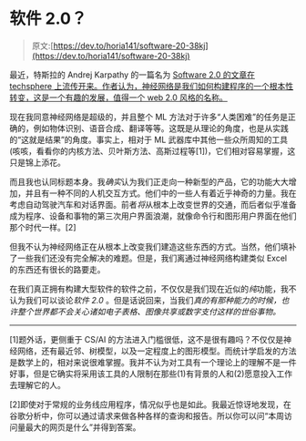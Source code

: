 # 软件 2.0？

> 原文:[https://dev.to/horia141/software-20-38kj](https://dev.to/horia141/software-20-38kj)

最近，特斯拉的 Andrej Karpathy 的一篇名为 [Software 2.0 的文章在 techsphere 上流传开来。作者认为，神经网络是我们如何构建程序的一个根本性转变，这是一个有趣的发展，值得一个 web 2.0 风格的名称。](https://medium.com/@karpathy/software-2-0-a64152b37c35)

现在我同意神经网络是超级的，并且整个 ML 方法对于许多“人类困难”的任务是正确的，例如物体识别、语音合成、翻译等等。这既是从理论的角度，也是从实践的“这就是结果”的角度。事实上，相对于 ML 武器库中其他一些众所周知的工具(咳咳，看看你的内核方法、贝叶斯方法、高斯过程等[1])，它们相对容易掌握，这只是锦上添花。

而且我也认同标题本身。我*确实*认为我们正走向一种新型的产品，它的功能大大增加，并且有一种不同的人机交互方式。他们中的一些人有着近乎神奇的力量。我在考虑自动驾驶汽车和对话界面。前者*将*从根本上改变世界的交通，而后者似乎准备成为程序、设备和事物的第三次用户界面浪潮，就像命令行和图形用户界面在他们那个时代一样。[2]

但我不认为神经网络正在从根本上改变我们建造这些东西的方式。当然，他们填补了一些我们还没有完全解决的难题。但是，我们离通过神经网络构建类似 Excel 的东西还有很长的路要走。

在我们真正拥有构建大型软件的软件之前，不仅仅是我们现在近似的*纯*功能，我不认为我们可以谈论*软件 2.0* 。但是话说回来，当我们*真的有那种能力的时候，也许整个世界都不会关心诸如电子表格、图像共享或数字支付这样的世俗事物。*

* * *

[1]题外话，更侧重于 CS/AI 的方法进入门槛很低，这不是很有趣吗？不仅仅是神经网络，还有最近邻、树模型，以及一定程度上的图形模型。而统计学启发的方法是数学上的，相对来说很难掌握。我并不认为对工具有一个理论上的理解不是一件好事，但是它确实将采用该工具的人限制在那些(1)有背景的人和(2)愿意投入工作去理解它的人。

[2]即使对于常规的业务线应用程序，情况似乎也是如此。我最近惊讶地发现，在谷歌分析中，你可以通过请求来做各种各样的查询和报告。所以你可以问“本周访问量最大的网页是什么”并得到答案。